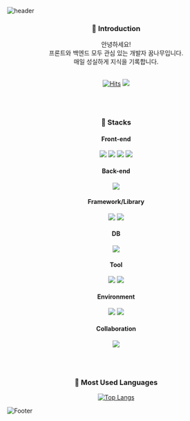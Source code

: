 ![header](https://capsule-render.vercel.app/api?type=waving&color=auto&height=250&section=header&text=Hello,%20I'm%20SooHyeon!&fontSize=60)

<div align=center>

  <h3>🤍 Introduction</h3>
  안녕하세요!<br>
  프론트와 백엔드 모두 관심 있는 개발자 꿈나무입니다.<br>
  매일 성실하게 지식을 기록합니다.
  <br><br>
  
  [![Hits](https://hits.seeyoufarm.com/api/count/incr/badge.svg?url=https%3A%2F%2Fgithub.com%2Fansoohyeon%2Fhit-counter&count_bg=%23000000&title_bg=%23000000&icon=github.svg&icon_color=%23FFFFFF&title=Github&edge_flat=false)](https://hits.seeyoufarm.com)
  <a href="[https://github.com/seondal](https://velog.io/@suhyun_zip)"><img src="https://img.shields.io/badge/Velog-3DDC84?style=flat&logo=Velog&logoColor=white"/></a>

  <br><br>
  
  <h3>🤍 Stacks</h3>
  <h4>Front-end</h4>
  <img src="https://img.shields.io/badge/javascript-F7DF1E?style=flat&logo=javascript&logoColor=white"/>
  <img src="https://img.shields.io/badge/jquery-0769AD?style=flat&logo=jquery&logoColor=white"/>
  <img src="https://img.shields.io/badge/html5-E34F26?style=flat&logo=html5&logoColor=white"/>
  <img src="https://img.shields.io/badge/css3-1572B6?style=flat&logo=css3&logoColor=white"/>
  
  <h4>Back-end</h4>
  <img src="https://img.shields.io/badge/java-007396?style=flat&logo=java&logoColor=white"/>
  
  <h4>Framework/Library</h4>
  <img src="https://img.shields.io/badge/spring-6DB33F?style=flat&logo=spring&logoColor=white"/>
  <img src="https://img.shields.io/badge/react-61DAFB?style=flat&logo=React&logoColor=white"/>
  
  <h4>DB</h4>
  <img src="https://img.shields.io/badge/oracle-F80000?style=flat&logo=oracle&logoColor=white"/>
  
  <h4>Tool</h4>
  <img src="https://img.shields.io/badge/eclipse-2C2255?style=flat&logo=eclipse&logoColor=white"/>
  <img src="https://img.shields.io/badge/visualstudiocode-007ACC?style=flat&logo=visualstudiocode&logoColor=white"/>
  
  <h4>Environment</h4>
  <img src="https://img.shields.io/badge/windows10-0078D6?style=flat&logo=windows10&logoColor=white"/>
  <img src="https://img.shields.io/badge/apachetomcat-F8DC75?style=flat&logo=apachetomcat&logoColor=white"/>
 
  <h4>Collaboration</h4>
  <img src="https://img.shields.io/badge/github-181717?style=flat&logo=github&logoColor=white"/>

  <br><br>

  <h3>🤍 Most Used Languages</h3>
  
  [![Top Langs](https://github-readme-stats.vercel.app/api/top-langs/?username=ansoohyeon&layout=compact)](https://github.com/ansoohyeon/github-readme-stats)

</div>

![Footer](https://capsule-render.vercel.app/api?type=waving&color=auto&height=250&section=footer)
